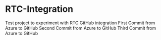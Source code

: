 # RTC-Integration
Test project to experiment with RTC GitHub integration
First Commit from Azure to GitHub
Second Commit from Azure to GitHub
Third Commit from Azure to GitHub